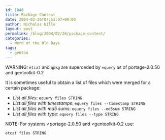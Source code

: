 ```yaml
---
id: 1048
title: Package Content
date: 2004-02-26T07:51:07+00:00
author: Nicholas Dille
layout: post
permalink: /blog/2004/02/26/package-content/
categories:
  - Nerd of the Old Days
tags:
  - gentoo
---
```

WARNING: `etcat` and `qpkg` are superceded by `equery` as of portage-2.0.50 and gentoolkit-0.2

It is sometimes useful to obtain a list of files which were merged for a certain package:
  
<!--more-->

  * _List all files_: `equery files STRING`
  * _List all files with timestamps_: `equery files --timestamp STRING`
  * _List all files with md5 sums_: `equery files --md5sum STRING`
  * _List all files with type_: `equery files --type STRING`

NOTE: For systems <portage-2.0.50 and <gentoolkit-0.2 use:
  
`etcat files STRING`
